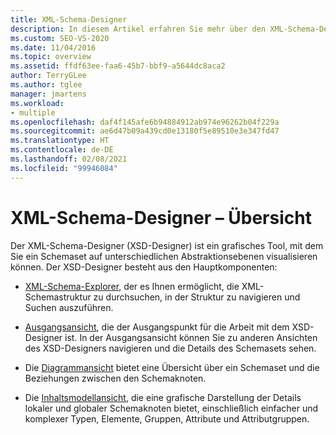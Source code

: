 ```yaml
---
title: XML-Schema-Designer
description: In diesem Artikel erfahren Sie mehr über den XML-Schema-Designer (XSD-Designer) in Visual Studio. Dabei handelt es sich um ein grafisches Tool, mit dem Sie ein Schemaset auf unterschiedlichen Abstraktionsebenen visualisieren können.
ms.custom: SEO-VS-2020
ms.date: 11/04/2016
ms.topic: overview
ms.assetid: ffdf63ee-faa6-45b7-bbf9-a5644dc8aca2
author: TerryGLee
ms.author: tglee
manager: jmartens
ms.workload:
- multiple
ms.openlocfilehash: daf4f145afe6b94884912ab974e96262b04f229a
ms.sourcegitcommit: ae6d47b09a439cd0e13180f5e89510e3e347fd47
ms.translationtype: HT
ms.contentlocale: de-DE
ms.lasthandoff: 02/08/2021
ms.locfileid: "99946084"
---
```

# <a name="xml-schema-designer-overview"></a>XML-Schema-Designer – Übersicht

Der XML-Schema-Designer (XSD-Designer) ist ein grafisches Tool, mit dem Sie ein Schemaset auf unterschiedlichen Abstraktionsebenen visualisieren können. Der XSD-Designer besteht aus den Hauptkomponenten:

- [XML-Schema-Explorer](../xml-tools/xml-schema-explorer.md), der es Ihnen ermöglicht, die XML-Schemastruktur zu durchsuchen, in der Struktur zu navigieren und Suchen auszuführen.

- [Ausgangsansicht](../xml-tools/start-view.md), die der Ausgangspunkt für die Arbeit mit dem XSD-Designer ist. In der Ausgangsansicht können Sie zu anderen Ansichten des XSD-Designers navigieren und die Details des Schemasets sehen.

- Die [Diagrammansicht](../xml-tools/graph-view.md) bietet eine Übersicht über ein Schemaset und die Beziehungen zwischen den Schemaknoten.

- Die [Inhaltsmodellansicht](../xml-tools/content-model-view.md), die eine grafische Darstellung der Details lokaler und globaler Schemaknoten bietet, einschließlich einfacher und komplexer Typen, Elemente, Gruppen, Attribute und Attributgruppen.
